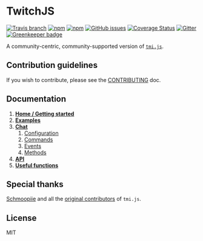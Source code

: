 # TwitchJS

[![Travis branch](https://img.shields.io/travis/twitch-apis/twitch-js/master.svg)](https://travis-ci.org/twitch-apis/twitch-js)
[![npm](https://img.shields.io/npm/v/twitch-js.svg)](https://www.npmjs.com/package/twitch-js)
[![npm](https://img.shields.io/npm/dw/twitch-js.svg)](https://www.npmjs.com/package/twitch-js)
[![GitHub issues](https://img.shields.io/github/issues/twitch-apis/twitch-js.svg)](https://github.com/twitch-apis/twitch-js/issues)
[![Coverage Status](https://coveralls.io/repos/github/twitch-apis/twitch-js/badge.svg)](https://coveralls.io/github/twitch-apis/twitch-js)
[![Gitter](https://img.shields.io/gitter/room/nwjs/nw.js.svg)](https://gitter.im/twitch-apis/twitch-js?utm_source=badge&utm_medium=badge&utm_campaign=pr-badge) [![Greenkeeper badge](https://badges.greenkeeper.io/twitch-apis/twitch-js.svg)](https://greenkeeper.io/)

A community-centric, community-supported version of [`tmi.js`](https://github.com/tmijs/tmi.js).

## Contribution guidelines

If you wish to contribute, please see the [CONTRIBUTING](https://github.com/twitch-apis/twitch-js/blob/master/CONTRIBUTING.md) doc.

## Documentation

1. [**Home / Getting started**](/docs/HomeGettingStarted.md)
1. [**Examples**](/docs/Examples.md)
1. [**Chat**](/docs/Chat/)
   1. [Configuration](/docs/Chat/Configuration.md)
   1. [Commands](/docs/Chat/Commands.md)
   1. [Events](/docs/Chat/Events.md)
   1. [Methods](/docs/Chat/Methods.md)
1. [**API**](/docs/API.md)
1. [**Useful functions**](/docs/UsefulFunctions.md)

## Special thanks

[Schmoopiie](https://github.com/Schmoopiie) and all the [original contributors](https://github.com/tmijs/tmi.js/graphs/contributors) of `tmi.js`.

## License

MIT
